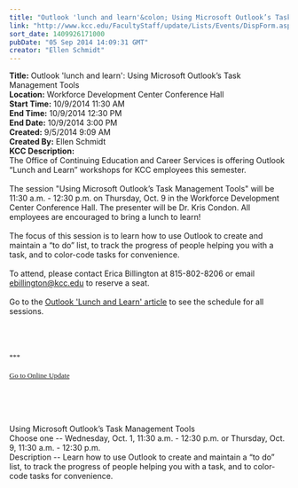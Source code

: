 ```yaml
---
title: "Outlook 'lunch and learn'&colon; Using Microsoft Outlook’s Task Management Tools"
link: "http://www.kcc.edu/FacultyStaff/update/Lists/Events/DispForm.aspx?ID=586"
sort_date: 1409926171000
pubDate: "05 Sep 2014 14:09:31 GMT"
creator: "Ellen Schmidt"
---
```


<div><b>Title:</b> Outlook &#39;lunch and learn&#39;: Using Microsoft Outlook’s Task Management Tools</div>
<div><b>Location:</b> Workforce Development Center Conference Hall</div>
<div><b>Start Time:</b> 10/9/2014 11:30 AM</div>
<div><b>End Time:</b> 10/9/2014 12:30 PM</div>
<div><b>End Date:</b> 10/9/2014 3:00 PM</div>
<div><b>Created:</b> 9/5/2014 9:09 AM</div>
<div><b>Created By:</b> Ellen Schmidt</div>
<div><b>KCC Description:</b> <div class="ExternalClass3C693D7AB87648D1B9DC4EC552565EE1">
<div>The Office of Continuing Education and Career Services is offering Outlook “Lunch and Learn” workshops for KCC employees this semester. <br /> <br />The session &quot;Using Microsoft Outlook’s Task Management Tools&quot; will be 11:30 a.m. - 12:30 p.m. on Thursday, Oct. 9 in the Workforce Development Center Conference Hall. The presenter will be Dr. Kris Condon. All employees are encouraged to bring a lunch to learn!  <br /> <br />The focus of this session is to learn how to use Outlook to create and maintain a “to do” list, to track the progress of people helping you with a task, and to color-code tasks for convenience.<br /> <br />To attend, please contact Erica Billington at 815-802-8206 or email <a href="mailto:ebillington@kcc.edu">ebillington@kcc.edu</a> to reserve a seat. <br /> <br />Go to the <a href="/FacultyStaff/update/Lists/Announcements/DispForm2.aspx?List=7e45450e-520d-4ad3-81dd-a79ebcc75df4&amp;ID=1616&amp;Source=http%3a//authoring.kcc.edu/FacultyStaff/update/Pages/dailyupdate.aspx&amp;Web=6dd7d01a-f4b3-47f9-8d35-b60692caa2f7">Outlook 'Lunch and Learn' article</a> to see the schedule for all sessions.<br />  
<div><font face="Calibri"><br /><font size="2"> </font></div></font>
<div><font size="2"></font> </div><font size="3"><font face="Calibri">
<div><font size="2"></font></div>
<div><font size="2"></font></div>
<div><font size="2"></font></div>
<div>
<div><font size="2"></font></div>
<div>
<div>
<div><font size="2">***</font></div>
<div><font size="2"></font> </div>
<div><font size="2"></font></div>
<div><font size="2"></font></div>
<div><font size="2"></font></div>
<div><font size="2"></font></div>
<div><font size="2"></font></div>
<div><font size="2"></font></div>
<div><font size="2"></font></div>
<div><font size="2"></font></div>
<div><font size="2"></font></div>
<div><font size="2"></font></div>
<div><font size="2"></font></div>
<div><font size="2"></font></div>
<div><a href="/FacultyStaff/update/Pages/dailyupdate.aspx"><font size="2">Go to Online Update</font></a></div>
<div></div></div></div></div></font></font>
<p class="MsoNormal" style="margin:0in 0in 10pt"><font size="3"><font face="Calibri"></font></font></p>
<p> </p><br /></div>
<div> </div>
<div>Using Microsoft Outlook’s Task Management Tools<br />Choose one -- Wednesday, Oct. 1, 11:30 a.m. - 12:30 p.m. or Thursday, Oct. 9, 11:30 a.m. - 12:30 p.m.<br />Description -- Learn how to use Outlook to create and maintain a “to do” list, to track the progress of people helping you with a task, and to color-code tasks for convenience.<br /> </div></div></div>
